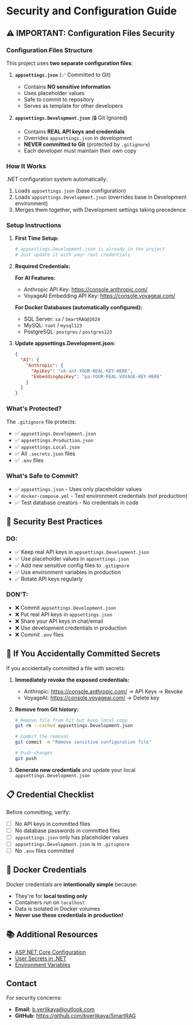 # Security and Configuration Guide

## ⚠️ IMPORTANT: Configuration Files Security

### Configuration Files Structure

This project uses **two separate configuration files**:

1. **`appsettings.json`** (✅ Committed to Git)
   - Contains **NO sensitive information**
   - Uses placeholder values
   - Safe to commit to repository
   - Serves as template for other developers

2. **`appsettings.Development.json`** (🔒 Git Ignored)
   - Contains **REAL API keys and credentials**
   - Overrides `appsettings.json` in development
   - **NEVER committed to Git** (protected by `.gitignore`)
   - Each developer must maintain their own copy

### How It Works

.NET configuration system automatically:
1. Loads `appsettings.json` (base configuration)
2. Loads `appsettings.Development.json` (overrides base in Development environment)
3. Merges them together, with Development settings taking precedence

### Setup Instructions

1. **First Time Setup:**
   ```bash
   # appsettings.Development.json is already in the project
   # Just update it with your real credentials
   ```

2. **Required Credentials:**

   **For AI Features:**
   - Anthropic API Key: https://console.anthropic.com/
   - VoyageAI Embedding API Key: https://console.voyageai.com/

   **For Docker Databases (automatically configured):**
   - SQL Server: `sa` / `SmartRAG@2024`
   - MySQL: `root` / `mysql123`
   - PostgreSQL: `postgres` / `postgres123`

3. **Update appsettings.Development.json:**
   ```json
   {
     "AI": {
       "Anthropic": {
         "ApiKey": "sk-ant-YOUR-REAL-KEY-HERE",
         "EmbeddingApiKey": "pa-YOUR-REAL-VOYAGE-KEY-HERE"
       }
     }
   }
   ```

### What's Protected?

The `.gitignore` file protects:
- ✅ `appsettings.Development.json`
- ✅ `appsettings.Production.json`
- ✅ `appsettings.Local.json`
- ✅ All `.secrets.json` files
- ✅ `.env` files

### What's Safe to Commit?

- ✅ `appsettings.json` - Uses only placeholder values
- ✅ `docker-compose.yml` - Test environment credentials (not production)
- ✅ Test database creators - No credentials in code

## 🔐 Security Best Practices

### DO:
- ✅ Keep real API keys in `appsettings.Development.json`
- ✅ Use placeholder values in `appsettings.json`
- ✅ Add new sensitive config files to `.gitignore`
- ✅ Use environment variables in production
- ✅ Rotate API keys regularly

### DON'T:
- ❌ Commit `appsettings.Development.json`
- ❌ Put real API keys in `appsettings.json`
- ❌ Share your API keys in chat/email
- ❌ Use development credentials in production
- ❌ Commit `.env` files

## 🚨 If You Accidentally Committed Secrets

If you accidentally committed a file with secrets:

1. **Immediately revoke the exposed credentials:**
   - Anthropic: https://console.anthropic.com/ → API Keys → Revoke
   - VoyageAI: https://console.voyageai.com/ → Delete key

2. **Remove from Git history:**
   ```bash
   # Remove file from Git but keep local copy
   git rm --cached appsettings.Development.json
   
   # Commit the removal
   git commit -m "Remove sensitive configuration file"
   
   # Push changes
   git push
   ```

3. **Generate new credentials** and update your local `appsettings.Development.json`

## 📋 Credential Checklist

Before committing, verify:
- [ ] No API keys in committed files
- [ ] No database passwords in committed files
- [ ] `appsettings.json` only has placeholder values
- [ ] `appsettings.Development.json` is in `.gitignore`
- [ ] No `.env` files committed

## 🐳 Docker Credentials

Docker credentials are **intentionally simple** because:
- They're for **local testing only**
- Containers run on `localhost`
- Data is isolated in Docker volumes
- **Never use these credentials in production!**

## 📚 Additional Resources

- [ASP.NET Core Configuration](https://docs.microsoft.com/en-us/aspnet/core/fundamentals/configuration/)
- [User Secrets in .NET](https://docs.microsoft.com/en-us/aspnet/core/security/app-secrets)
- [Environment Variables](https://docs.microsoft.com/en-us/aspnet/core/fundamentals/configuration/#environment-variables)

## Contact

For security concerns:
- **Email:** b.yerlikaya@outlook.com
- **GitHub:** https://github.com/byerlikaya/SmartRAG

